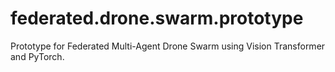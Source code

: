 # federated.drone.swarm.prototype
Prototype for Federated Multi-Agent Drone Swarm using Vision Transformer and PyTorch.
